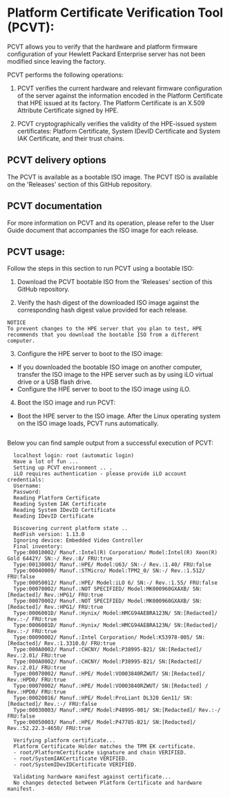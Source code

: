 # Platform Certificate Verification Tool (PCVT):

PCVT allows you to verify that the hardware and platform firmware configuration of your Hewlett Packard Enterprise server has not been modified since leaving the factory.

PCVT performs the following operations:

  1) PCVT verifies the current hardware and relevant firmware configuration of the server
     against the information encoded in the Platform Certificate that HPE issued at its factory.
     The Platform Certificate is an X.509 Attribute Certificate signed by HPE.

  2) PCVT cryptographically verifies the validity of the HPE-issued system certificates:
    Platform Certificate, System IDevID Certificate and System IAK Certificate, and their
    trust chains.

## PCVT delivery options
The PCVT is available as a bootable ISO image. The PCVT ISO is available on the 'Releases' section of this GitHub repository.

## PCVT documentation
For more information on PCVT and its operation, please refer to the User Guide document that accompanies the ISO image for each release.

## PCVT usage:
Follow the steps in this section to run PCVT using a bootable ISO:

1. Download the PCVT bootable ISO from the 'Releases' section of this GitHub repository.

2. Verify the hash digest of the downloaded ISO image against the corresponding hash digest value provided for each release.

```
NOTICE
To prevent changes to the HPE server that you plan to test, HPE recommends that you download the bootable ISO from a different computer.
```

3. Configure the HPE server to boot to the ISO image:
 - If you downloaded the bootable ISO image on another computer, transfer the ISO image to the HPE server such as by using iLO virtual drive or a USB flash drive.
 - Configure the HPE server to boot to the ISO image using iLO.

4. Boot the ISO image and run PCVT:
 - Boot the HPE server to the ISO image. After the Linux operating system on the ISO image loads, PCVT runs automatically.

```If iLO requires authentication, a user prompt will be displayed for iLO account credentials. Please provide the username and password for an iLO account configured on the server to allow the tool to discover the current hardware and firmware configuration of the server. If running PCVT on a newly-unboxed server, the default iLO credentials will be provided with the server packaging.
```

Below you can find sample output from a successful execution of PCVT:


      localhost login: root (automatic login)
      Have a lot of fun ...
      Setting up PCVT environment .. .
      iLO requires authentication - please provide iLO account credentials:
      Username:
      Password:
      Reading Platform Certificate
      Reading System IAK Certificate
      Reading System IDevID Certificate
      Reading IDevID Certificate

      Discovering current platform state ..
      RedFish version: 1.13.0
      Ignoring device: Embedded Video Controller
      Final inventory:
      Type:00010002/ Manuf.:Intel(R) Corporation/ Model:Intel(R) Xeon(R) Gold 6442Y/ SN:-/ Rev.:8/ FRU:true
      Type:00130003/ Manuf.:HPE/ Model:U63/ SN:-/ Rev.:1.40/ FRU:false
      Type:00040009/ Manuf.:STMicro/ Model:TPM2_0/ SN:-/ Rev.:1.512/ FRU:false
      Type:00050012/ Manuf.:HPE/ Model:iLO 6/ SN:-/ Rev.:1.55/ FRU:false
      Type:00070002/ Manuf.:NOT SPECIFIED/ Model:MK000960GXAXB/ SN:[Redacted]/ Rev.:HPG1/ FRU:true
      Type:00070002/ Manuf.:NOT SPECIFIED/ Model:MK000960GXAXB/ SN:[Redacted]/ Rev.:HPG1/ FRU:true
      Type:0006001D/ Manuf.:Hynix/ Model:HMCG94AEBRA123N/ SN:[Redacted]/ Rev.:-/ FRU:true
      Type:0006001D/ Manuf.:Hynix/ Model:HMCG94AEBRA123N/ SN:[Redacted]/ Rev.:-/ FRU:true
      Type:00090002/ Manuf.:Intel Corporation/ Model:K53978-005/ SN:[Redacted]/ Rev.:1.3310.0/ FRU:true
      Type:000A0002/ Manuf.:CHCNY/ Model:P38995-B21/ SN:[Redacted]/ Rev.:2.01/ FRU:true
      Type:000A0002/ Manuf.:CHCNY/ Model:P38995-B21/ SN:[Redacted]/ Rev.:2.01/ FRU:true
      Type:00070002/ Manuf.:HPE/ Model:VO003840RZWUT/ SN:[Redacted]/ Rev.:HPD0/ FRU:true
      Type:00070002/ Manuf.:HPE/ Model:VO003840RZWUT/ SN:[Redacted] / Rev.:HPD0/ FRU:true
      Type:00020016/ Manuf.:HPE/ Model:ProLiant DL320 Gen11/ SN:[Redacted]/ Rev.:-/ FRU:false
      Type:00030003/ Manuf.:HPE/ Model:P48995-001/ SN:[Redacted]/ Rev.:-/ FRU:false
      Type:00050003/ Manuf.:HPE/ Model:P47785-B21/ SN:[Redacted]/ Rev.:52.22.3-4650/ FRU:true

      Verifying platform certificate...
      Platform Certificate Holder matches the TPM EK certificate.
      - root/PlatformCertificate signature and chain VERIFIED.
      - root/SystemIAKCertificate VERIFIED.
      - root/SystemIDevIDCertificate VERIFIED.

      Validating hardware manifest against certificate...
      No changes detected between Platform Certificate and hardware manifest.


